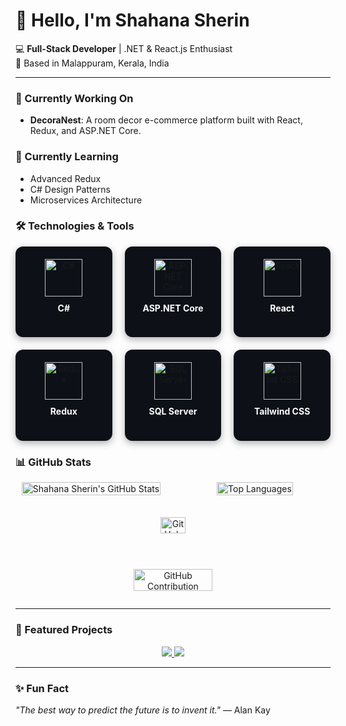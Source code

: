 
# 👋 Hello, I'm Shahana Sherin

💻 **Full-Stack Developer** | .NET & React.js Enthusiast  
       📍 Based in Malappuram, Kerala, India

---

### 🔭 Currently Working On
- **DecoraNest**: A room decor e-commerce platform built with React, Redux, and ASP.NET Core.

### 🌱 Currently Learning
- Advanced Redux
- C# Design Patterns
- Microservices Architecture


### 🛠 Technologies & Tools

<div align="center" style="display:grid;grid-template-columns:repeat(auto-fit,minmax(140px,1fr));gap:20px;max-width:900px;">

  <!-- C# -->
  <div style="background:#0d1117;border-radius:12px;padding:20px;box-shadow:0 4px 12px rgba(0,0,0,0.3);text-align:center;">
    <img src="https://cdn.jsdelivr.net/gh/devicons/devicon/icons/csharp/csharp-original.svg" alt="C#" width="60" height="60" />
    <h4 style="color:white;margin-top:10px;">C#</h4>
  </div>

  <!-- ASP.NET Core -->
  <div style="background:#0d1117;border-radius:12px;padding:20px;box-shadow:0 4px 12px rgba(0,0,0,0.3);text-align:center;">
    <img src="https://cdn.jsdelivr.net/gh/devicons/devicon/icons/dotnetcore/dotnetcore-original.svg" alt="ASP.NET Core" width="60" height="60" />
    <h4 style="color:white;margin-top:10px;">ASP.NET Core</h4>
  </div>

  <!-- React -->
  <div style="background:#0d1117;border-radius:12px;padding:20px;box-shadow:0 4px 12px rgba(0,0,0,0.3);text-align:center;">
    <img src="https://cdn.jsdelivr.net/gh/devicons/devicon/icons/react/react-original.svg" alt="React" width="60" height="60" />
    <h4 style="color:white;margin-top:10px;">React</h4>
  </div>

  <!-- Redux -->
  <div style="background:#0d1117;border-radius:12px;padding:20px;box-shadow:0 4px 12px rgba(0,0,0,0.3);text-align:center;">
    <img src="https://cdn.jsdelivr.net/gh/devicons/devicon/icons/redux/redux-original.svg" alt="Redux" width="60" height="60" />
    <h4 style="color:white;margin-top:10px;">Redux</h4>
  </div>

  <!-- SQL Server -->
  <div style="background:#0d1117;border-radius:12px;padding:20px;box-shadow:0 4px 12px rgba(0,0,0,0.3);text-align:center;">
    <img src="https://cdn.jsdelivr.net/gh/devicons/devicon/icons/microsoftsqlserver/microsoftsqlserver-plain.svg" alt="SQL Server" width="60" height="60" />
    <h4 style="color:white;margin-top:10px;">SQL Server</h4>
  </div>

  <!-- Tailwind CSS -->
  <div style="background:#0d1117;border-radius:12px;padding:20px;box-shadow:0 4px 12px rgba(0,0,0,0.3);text-align:center;">
    <img src="https://cdn.jsdelivr.net/gh/devicons/devicon/icons/tailwindcss/tailwindcss-plain.svg" alt="Tailwind CSS" width="60" height="60" />
    <h4 style="color:white;margin-top:10px;">Tailwind CSS</h4>
  </div>

</div>




### 📊 GitHub Stats

<div align="center" style="display: grid; grid-template-columns: repeat(2, 1fr); gap: 20px; align-items: center; justify-items: center;">

  <!-- Main Stats -->
  <div>
    <img src="https://github-readme-stats.vercel.app/api?username=shahana163sherin&show_icons=true&theme=tokyonight&hide_border=false&bg_color=0d1117&text_color=ffffff&icon_color=79ff97" alt="Shahana Sherin's GitHub Stats" width="100%" />
  </div>

  <!-- Top Languages -->
  <div>
    <img src="https://github-readme-stats.vercel.app/api/top-langs/?username=shahana163sherin&layout=compact&theme=tokyonight&hide_border=false&bg_color=0d1117&text_color=ffffff" alt="Top Languages" width="100%" />
  </div>

  <!-- Streak Stats -->
  <div style="grid-column: span 2; text-align: center;">
    <img src="https://github-readme-streak-stats.herokuapp.com/?user=shahana163sherin&theme=tokyonight&hide_border=false&background=0d1117&stroke=ffffff" alt="GitHub Streak" width="60%" />
  </div>

  <!-- Contribution Graph -->
  <div style="grid-column: span 2; text-align: center;">
    <img src="https://activity-graph.herokuapp.com/graph?username=shahana163sherin&theme=react-dark&area=true&hide_border=false" alt="GitHub Contribution Graph" width="80%" />
  </div>

</div>


---

### 📌 Featured Projects
<p align="center">
  <a href="https://github.com/shahana163sherin/DecoranestBacknd">
    <img src="https://img.shields.io/badge/DecoranestBacknd-Backend-blue?style=for-the-badge&logo=dot-net&logoColor=white" />
  </a>
  <a href="https://github.com/shahana163sherin/DecoraNest">
    <img src="https://img.shields.io/badge/DecoraNest-Frontend-brightgreen?style=for-the-badge&logo=react&logoColor=white" />
  </a>
  <!-- <a href="https://github.com/shahana163sherin/front-end-badge">
    <img src="https://img.shields.io/badge/Front-End_Badge-Tailwind-blueviolet?style=for-the-badge&logo=tailwind-css&logoColor=white" />
  </a> -->
</p>

---

### ✨ Fun Fact
_"The best way to predict the future is to invent it."_ — Alan Kay

